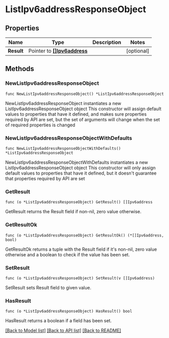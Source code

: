 # ListIpv6addressResponseObject

## Properties

Name | Type | Description | Notes
------------ | ------------- | ------------- | -------------
**Result** | Pointer to [**[]Ipv6address**](Ipv6address.md) |  | [optional] 

## Methods

### NewListIpv6addressResponseObject

`func NewListIpv6addressResponseObject() *ListIpv6addressResponseObject`

NewListIpv6addressResponseObject instantiates a new ListIpv6addressResponseObject object
This constructor will assign default values to properties that have it defined,
and makes sure properties required by API are set, but the set of arguments
will change when the set of required properties is changed

### NewListIpv6addressResponseObjectWithDefaults

`func NewListIpv6addressResponseObjectWithDefaults() *ListIpv6addressResponseObject`

NewListIpv6addressResponseObjectWithDefaults instantiates a new ListIpv6addressResponseObject object
This constructor will only assign default values to properties that have it defined,
but it doesn't guarantee that properties required by API are set

### GetResult

`func (o *ListIpv6addressResponseObject) GetResult() []Ipv6address`

GetResult returns the Result field if non-nil, zero value otherwise.

### GetResultOk

`func (o *ListIpv6addressResponseObject) GetResultOk() (*[]Ipv6address, bool)`

GetResultOk returns a tuple with the Result field if it's non-nil, zero value otherwise
and a boolean to check if the value has been set.

### SetResult

`func (o *ListIpv6addressResponseObject) SetResult(v []Ipv6address)`

SetResult sets Result field to given value.

### HasResult

`func (o *ListIpv6addressResponseObject) HasResult() bool`

HasResult returns a boolean if a field has been set.


[[Back to Model list]](../README.md#documentation-for-models) [[Back to API list]](../README.md#documentation-for-api-endpoints) [[Back to README]](../README.md)


